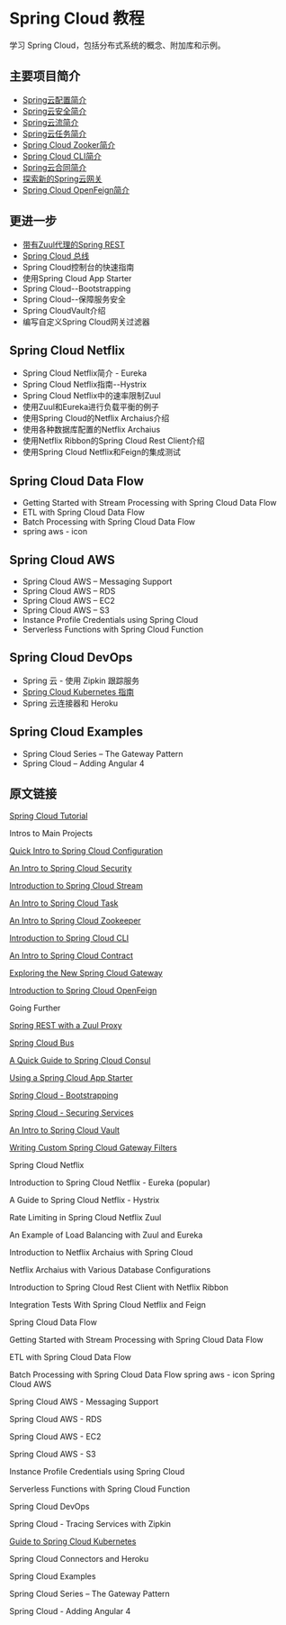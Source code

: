 # Spring Cloud 教程

学习 Spring Cloud，包括分布式系统的概念、附加库和示例。

## 主要项目简介

- [Spring云配置简介](/spring-cloud-config/spring-cloud-configuration_zh.md)
- [Spring云安全简介](/spring-cloud-security/spring-cloud-security_zh.md)
- [Spring云流简介](/spring-cloud-stream/spring-cloud-stream-rabbit/spring-cloud-stream_zh.md)
- [Spring云任务简介](/spring-cloud-task/spring-cloud-task_zh.md)
- [Spring Cloud Zooker简介](/spring-cloud-zookeeper/spring-cloud-zookeeper_zh.md)
- [Spring Cloud CLI简介](/spring-cloud-cli/spring-cloud-cli_zh.md)
- [Spring云合同简介](/spring-cloud-contract/spring-cloud-contract_zh.md)
- [探索新的Spring云网关](/spring-cloud-gateway/spring-cloud-gateway_zh.md)
- [Spring Cloud OpenFeign简介](/spring-cloud-openfeign/spring-cloud-openfeign_zh.md)

## 更进一步

- [带有Zuul代理的Spring REST](/spring-cloud-zuul/spring-rest-with-zuul-proxy_zh.md)
- [Spring Cloud 总线](/spring-cloud-bus/spring-cloud-bus_zh.md)
- Spring Cloud控制台的快速指南
- 使用Spring Cloud App Starter
- Spring Cloud--Bootstrapping
- Spring Cloud--保障服务安全
- Spring CloudVault介绍
- 编写自定义Spring Cloud网关过滤器

## Spring Cloud Netflix

- Spring Cloud Netflix简介 - Eureka
- Spring Cloud Netflix指南--Hystrix
- Spring Cloud Netflix中的速率限制Zuul
- 使用Zuul和Eureka进行负载平衡的例子
- 使用Spring Cloud的Netflix Archaius介绍
- 使用各种数据库配置的Netflix Archaius
- 使用Netflix Ribbon的Spring Cloud Rest Client介绍
- 使用Spring Cloud Netflix和Feign的集成测试

## Spring Cloud Data Flow

- Getting Started with Stream Processing with Spring Cloud Data Flow
- ETL with Spring Cloud Data Flow
- Batch Processing with Spring Cloud Data Flow
- spring aws - icon

## Spring Cloud AWS

- Spring Cloud AWS – Messaging Support
- Spring Cloud AWS – RDS
- Spring Cloud AWS – EC2
- Spring Cloud AWS – S3
- Instance Profile Credentials using Spring Cloud
- Serverless Functions with Spring Cloud Function

## Spring Cloud DevOps

- Spring 云 - 使用 Zipkin 跟踪服务
- [Spring Cloud Kubernetes 指南](/spring-cloud-kubernetes/spring-cloud-kubernetes_zh.md)
- Spring 云连接器和 Heroku

## Spring Cloud Examples

- Spring Cloud Series – The Gateway Pattern
- Spring Cloud – Adding Angular 4

## 原文链接

[Spring Cloud Tutorial](https://www.baeldung.com/spring-cloud-series)

Intros to Main Projects

[Quick Intro to Spring Cloud Configuration](https://www.baeldung.com/spring-cloud-configuration)

[An Intro to Spring Cloud Security](https://www.baeldung.com/spring-cloud-security)

[Introduction to Spring Cloud Stream](https://www.baeldung.com/spring-cloud-stream)

[An Intro to Spring Cloud Task](https://www.baeldung.com/spring-cloud-task)

[An Intro to Spring Cloud Zookeeper](https://www.baeldung.com/spring-cloud-zookeeper)

[Introduction to Spring Cloud CLI](https://www.baeldung.com/spring-cloud-cli)

[An Intro to Spring Cloud Contract](https://www.baeldung.com/spring-cloud-contract)

[Exploring the New Spring Cloud Gateway](https://www.baeldung.com/spring-cloud-gateway)

[Introduction to Spring Cloud OpenFeign](https://www.baeldung.com/spring-cloud-openfeign)

Going Further

[Spring REST with a Zuul Proxy](https://www.baeldung.com/spring-rest-with-zuul-proxy)

[Spring Cloud Bus](https://www.baeldung.com/spring-cloud-bus)

[A Quick Guide to Spring Cloud Consul](https://www.baeldung.com/spring-cloud-consul)

[Using a Spring Cloud App Starter](https://www.baeldung.com/spring-cloud-app-starter)

[Spring Cloud - Bootstrapping](https://www.baeldung.com/spring-cloud-bootstrapping)

[Spring Cloud - Securing Services](https://www.baeldung.com/spring-cloud-securing-services)

[An Intro to Spring Cloud Vault](https://www.baeldung.com/spring-cloud-vault)

[Writing Custom Spring Cloud Gateway Filters](https://www.baeldung.com/spring-cloud-custom-gateway-filters)

Spring Cloud Netflix

Introduction to Spring Cloud Netflix - Eureka (popular)

A Guide to Spring Cloud Netflix - Hystrix

Rate Limiting in Spring Cloud Netflix Zuul

An Example of Load Balancing with Zuul and Eureka

Introduction to Netflix Archaius with Spring Cloud

Netflix Archaius with Various Database Configurations

Introduction to Spring Cloud Rest Client with Netflix Ribbon

Integration Tests With Spring Cloud Netflix and Feign

Spring Cloud Data Flow

Getting Started with Stream Processing with Spring Cloud Data Flow

ETL with Spring Cloud Data Flow

Batch Processing with Spring Cloud Data Flow
 spring aws - icon
Spring Cloud AWS

Spring Cloud AWS - Messaging Support

Spring Cloud AWS - RDS

Spring Cloud AWS - EC2

Spring Cloud AWS - S3

Instance Profile Credentials using Spring Cloud

Serverless Functions with Spring Cloud Function

Spring Cloud DevOps

Spring Cloud - Tracing Services with Zipkin

[Guide to Spring Cloud Kubernetes](https://www.baeldung.com/spring-cloud-kubernetes)

Spring Cloud Connectors and Heroku

Spring Cloud Examples

Spring Cloud Series – The Gateway Pattern

Spring Cloud - Adding Angular 4
